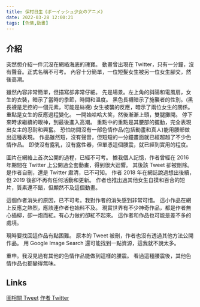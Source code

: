 ```yaml
---
title: 保村日生《ボーイッシュ少女のアニメ》
date: 2022-03-28 12:00:21
tags: [色情,動畫]
---
```

## 介紹

突然想介紹一件沉沒在網絡海底的瑰寶。
動畫曾出現在 Twitter，只有一分鐘，沒有聲音。正式名稱不可考。
內容十分簡單，一位短髮女生被另一位女生腳交，然後高潮。

雖然內容非常簡單，但描寫卻非常仔細。
先是場景。左上角的斜陽和電風扇，女生的衣裝，暗示了當時的季節，時間和溫度。
黑色長襪暗示了施襲者的性別。(黑長襪是足控的一個元素，可能是絲襪)
女生被襲的反應，暗示了兩位女生的關係。
重點是女生的反應過程變化。
一開始哈哈大笑，然後漸漸上頭，雙腿攤開。
停下來時求繼續的眼神，到最後進入高潮。
重點中的重點是其腰部的擺動，完全表現出女主的忍耐和興奮。
恐怕坊間沒有一部色情作品(包括動畫和真人)能用腰部做出這種表現。
作品雖然短，沒有聲音，但短短的一分鐘畫面就已經超越了不少色情作品。
即使沒有露乳，沒有露性器，但單憑這個腰震，就已經到實用的程度。

圖片在網絡上首次公開的過程，已經不可考。
據我個人記憶，作者曾經在 2016 年期間在 Twitter 上公開過全套動畫，得到很大迴響。
其後該 Tweet 卻被刪除。是作者自刪，還是 Twitter 肅清，已不可知。
作者 2018 年在網誌說過想出後續，但 2019 後卻不再有任何活動和更新。
作者也推出過其他女生自摸和百合的短片，質素還不錯，但顯然不及這個動畫。

這個作者消失的原因，已不可考。我對作者的消失感到非常可惜。
這小作品在網上反應之熱烈，應該連作者也始料不及。
現實世界有不少神奇作品，都是作者無心插柳，卻一炮而紅。有心力做的卻紅不起來。
這作者和作品也可能是差不多的處境。

現時要找回這作品有點困難。
原本的 Tweet 被刪，作者也沒有透過其他方法公開作品。
用 Google Image Search 還可能找到一點資源，這我就不說太多。

重申。我沒見過有其他的色情作品能做到這樣的腰震。
看過這種腰震後，其他色情作品也都變得無味。

## Links

[圖相關 Tweet](https://twitter.com/h_hinase/status/971378412630679552)
[作者 Twitter](https://twitter.com/h_hinase)
